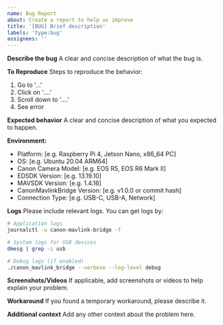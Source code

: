 ```yaml
---
name: Bug Report
about: Create a report to help us improve
title: '[BUG] Brief description'
labels: 'type:bug'
assignees: ''
---
```


**Describe the bug**
A clear and concise description of what the bug is.

**To Reproduce**
Steps to reproduce the behavior:
1. Go to '...'
2. Click on '....'
3. Scroll down to '....'
4. See error

**Expected behavior**
A clear and concise description of what you expected to happen.

**Environment:**
- Platform: [e.g. Raspberry Pi 4, Jetson Nano, x86_64 PC]
- OS: [e.g. Ubuntu 20.04 ARM64]
- Canon Camera Model: [e.g. EOS R5, EOS R6 Mark II]
- EDSDK Version: [e.g. 13.19.10]
- MAVSDK Version: [e.g. 1.4.16]
- CanonMavlinkBridge Version: [e.g. v1.0.0 or commit hash]
- Connection Type: [e.g. USB-C, USB-A, Network]

**Logs**
Please include relevant logs. You can get logs by:
```bash
# Application logs
journalctl -u canon-mavlink-bridge -f

# System logs for USB devices
dmesg | grep -i usb

# Debug logs (if enabled)
./canon_mavlink_bridge --verbose --log-level debug
```

**Screenshots/Videos**
If applicable, add screenshots or videos to help explain your problem.

**Workaround**
If you found a temporary workaround, please describe it.

**Additional context**
Add any other context about the problem here.